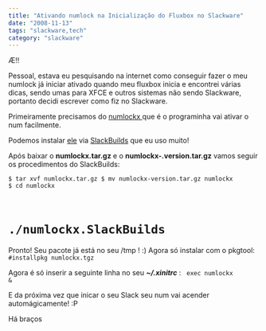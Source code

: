 ```yaml
---
title: "Ativando numlock na Inicialização do Fluxbox no Slackware"
date: "2008-11-13"
tags: "slackware,tech"
category: "slackware"
---
```


Æ!!

Pessoal, estava eu pesquisando na internet como conseguir fazer o meu numlock já iniciar ativado quando meu fluxbox inicia e encontrei várias dicas, sendo umas para XFCE e outros sistemas não sendo Slackware, portanto decidi escrever como fiz no Slackware.

Primeiramente precisamos do [numlockx ](http://ktown.kde.org/~seli/numlockx/ "Numlockx")que é o programinha vai ativar o num facilmente.

Podemos instalar [ele](http://slackbuilds.org/repository/12.1/system/numlockx/ "Numlockx no SlackBuilds") via [SlackBuilds](http://pothix.com/blog/slackware/facilitando-a-instalacao-no-slackware "Slack Builds") que eu uso muito!

Após baixar o **numlockx.tar.gz** e o **numlockx-.version.tar.gz** vamos seguir os procedimentos do SlackBuilds:

<code>$ tar xvf numlockx.tar.gz
$ mv numlockx-version.tar.gz numlockx
$ cd numlockx
# ./numlockx.SlackBuilds</code>

Pronto! Seu pacote já está no seu /tmp ! :)
Agora só instalar com o pkgtool:
<code>
#installpkg numlockx.tgz</code>

Agora é só inserir a seguinte linha no seu ***~/.xinitrc*** :
<code>
exec numlockx &amp;</code>

E da próxima vez que inicar o seu Slack seu num vai acender automágicamente! :P

Há braços
